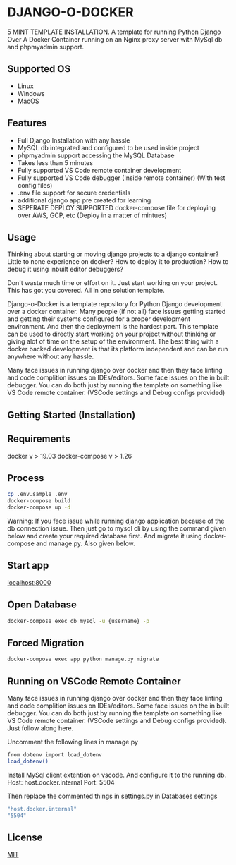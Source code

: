 # DJANGO-O-DOCKER
5 MINT TEMPLATE INSTALLATION. A template for running Python Django Over A Docker Container running on an Nginx proxy server with MySql db and phpmyadmin support.

## Supported OS
* Linux
* Windows
* MacOS

## Features
* Full Django Installation with any hassle
* MySQL db integrated and configured to be used inside project
* phpmyadmin support accessing the MySQL Database
* Takes less than 5 minutes
* Fully supported VS Code remote container development
* Fully supported VS Code debugger (Inside remote container) (With test config files)
* .env file support for secure credentials
* additional django app pre created for learning
* SEPERATE DEPLOY SUPPORTED docker-compose file for deploying over AWS, GCP, etc (Deploy in a matter of mintues)

## Usage

Thinking about starting or moving django projects to a django container?
Little to none experience on docker?
How to deploy it to production? 
How to debug it using inbuilt editor debuggers?

Don't waste much time or effort on it. Just start working on your project. This has got you covered. All in one solution template.

Django-o-Docker is a template repository for Python Django development over a docker container. Many people (if not all) face issues getting started and getting their systems configured for a proper development environment. And then the deployment is the hardest part. This template can be used to directly start working on your project without thinking or giving alot of time on the setup of the environment. The best thing with a docker backed development is that its platform independent and can be run anywhere without any hassle.

Many face issues in running django over docker and then they face linting and code complition issues on IDEs/editors. Some face issues on the in built debugger. You can do both just by running the template on something like VS Code remote container. (VSCode settings and Debug configs provided)

## Getting Started (Installation)

## Requirements
docker v > 19.03
docker-compose v > 1.26

## Process
```bash
cp .env.sample .env
docker-compose build
docker-compose up -d
```
Warning: If you face issue while running django application because of the db connection issue. Then just go to mysql cli by using the command given below and create your required database first. And migrate it using docker-compose and manage.py. Also given below.

## Start app
[localhost:8000](http://localhost:8000/)

## Open Database
```bash
docker-compose exec db mysql -u {username} -p
```

## Forced Migration
```bash
docker-compose exec app python manage.py migrate 
```

## Running on VSCode Remote Container
Many face issues in running django over docker and then they face linting and code complition issues on IDEs/editors. Some face issues on the in built debugger. You can do both just by running the template on something like VS Code remote container. (VSCode settings and Debug configs provided). Just follow along here.

Uncomment the following lines in manage.py
```bash
from dotenv import load_dotenv
load_dotenv()
```

Install MySql client extention on vscode. And configure it to the running db.
Host: host.docker.internal
Port: 5504

Then replace the commented things in settings.py in Databases settings
```bash
"host.docker.internal"
"5504"
```


## License
[MIT](https://choosealicense.com/licenses/mit/)
